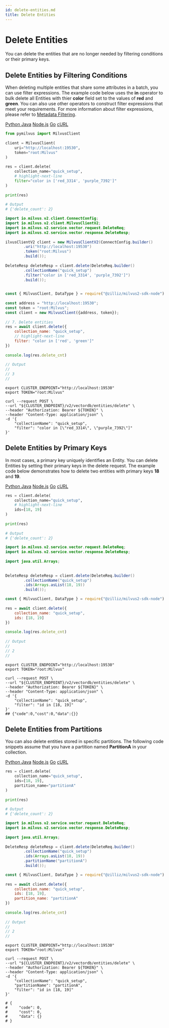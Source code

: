 ```yaml
---
id: delete-entities.md
title: Delete Entities
---
```


# Delete Entities​

You can delete the entities that are no longer needed by filtering conditions or their primary keys.​

## Delete Entities by Filtering Conditions​

When deleting multiple entities that share some attributes in a batch, you can use filter expressions. The example code below uses the **in** operator to bulk delete all Entities with thier **color** field set to the values of **red** and **green**. You can also use other operators to construct filter expressions that meet your requirements. For more information about filter expressions, please refer to [​Metadata Filtering](boolean.md).​

<div class="multipleCode">
  <a href="#python">Python </a>
  <a href="#java">Java</a>
  <a href="#javascript">Node.js</a>
  <a href="#go">Go</a>
  <a href="#curl">cURL</a>
</div>

```python
from pymilvus import MilvusClient​
​
client = MilvusClient(​
    uri="http://localhost:19530",​
    token="root:Milvus"​
)​
​
res = client.delete(​
    collection_name="quick_setup",​
    # highlight-next-line​
    filter="color in ['red_3314', 'purple_7392']"​
)​
​
print(res)​
​
# Output​
# {'delete_count': 2}​

```

```java
import io.milvus.v2.client.ConnectConfig;​
import io.milvus.v2.client.MilvusClientV2;​
import io.milvus.v2.service.vector.request.DeleteReq;​
import io.milvus.v2.service.vector.response.DeleteResp;​
​
ilvusClientV2 client = new MilvusClientV2(ConnectConfig.builder()​
        .uri("http://localhost:19530")​
        .token("root:Milvus")​
        .build());​
​
DeleteResp deleteResp = client.delete(DeleteReq.builder()​
        .collectionName("quick_setup")​
        .filter("color in ['red_3314', 'purple_7392']")​
        .build());​
​

```

```javascript
const { MilvusClient, DataType } = require("@zilliz/milvus2-sdk-node")​
​
const address = "http://localhost:19530";​
const token = "root:Milvus";​
const client = new MilvusClient({address, token});​
​
// 7. Delete entities​
res = await client.delete({​
    collection_name: "quick_setup",​
    // highlight-next-line​
    filter: "color in ['red', 'green']"​
})​
​
console.log(res.delete_cnt)​
​
// Output​
// ​
// 3​
// ​

```

```curl
export CLUSTER_ENDPOINT="http://localhost:19530"​
export TOKEN="root:Milvus"​
​
curl --request POST \​
--url "${CLUSTER_ENDPOINT}/v2/vectordb/entities/delete" \​
--header "Authorization: Bearer ${TOKEN}" \​
--header "Content-Type: application/json" \​
-d '{​
    "collectionName": "quick_setup",​
    "filter": "color in [\"red_3314\", \"purple_7392\"]"​
}'​

```


## Delete Entities by Primary Keys​

In most cases, a primary key uniquely identifies an Entity. You can delete Entities by setting their primary keys in the delete request. The example code below demonstrates how to delete two entities with primary keys **18** and **19**.​

<div class="multipleCode">
  <a href="#python">Python </a>
  <a href="#java">Java</a>
  <a href="#javascript">Node.js</a>
  <a href="#go">Go</a>
  <a href="#curl">cURL</a>
</div>


```python
res = client.delete(​
    collection_name="quick_setup",​
    # highlight-next-line​
    ids=[18, 19]​
)​
​
print(res)​
​
# Output​
# {'delete_count': 2}​

```

```java
import io.milvus.v2.service.vector.request.DeleteReq;​
import io.milvus.v2.service.vector.response.DeleteResp;​
​
import java.util.Arrays;​
​
​
DeleteResp deleteResp = client.delete(DeleteReq.builder()​
        .collectionName("quick_setup")​
        .ids(Arrays.asList(18, 19))​
        .build());​

```

```javascript
const { MilvusClient, DataType } = require("@zilliz/milvus2-sdk-node")​
​
res = await client.delete({​
    collection_name: "quick_setup",​
    ids: [18, 19]​
})​
​
console.log(res.delete_cnt)​
​
// Output​
// ​
// 2​
// ​

```

```curl
export CLUSTER_ENDPOINT="http://localhost:19530"​
export TOKEN="root:Milvus"​
​
curl --request POST \​
--url "${CLUSTER_ENDPOINT}/v2/vectordb/entities/delete" \​
--header "Authorization: Bearer ${TOKEN}" \​
--header "Content-Type: application/json" \​
-d '{​
    "collectionName": "quick_setup",​
    "filter": "id in [18, 19]"​
}'​
## {"code":0,"cost":0,"data":{}}​

```


## Delete Entities from Partitions​

You can also delete entities stored in specific partitions. The following code snippets assume that you have a partition named **PartitionA** in your collection. 

<div class="multipleCode">
  <a href="#python">Python </a>
  <a href="#java">Java</a>
  <a href="#javascript">Node.js</a>
  <a href="#go">Go</a>
  <a href="#curl">cURL</a>
</div>


```python
res = client.delete(​
    collection_name="quick_setup",​
    ids=[18, 19],​
    partition_name="partitionA"​
)​
​
print(res)​
​
# Output​
# {'delete_count': 2}​

```

```java
import io.milvus.v2.service.vector.request.DeleteReq;​
import io.milvus.v2.service.vector.response.DeleteResp;​
​
import java.util.Arrays;​
​
DeleteResp deleteResp = client.delete(DeleteReq.builder()​
        .collectionName("quick_setup")​
        .ids(Arrays.asList(18, 19))​
        .partitionName("partitionA")​
        .build());​

```

```javascript
const { MilvusClient, DataType } = require("@zilliz/milvus2-sdk-node")​
​
res = await client.delete({​
    collection_name: "quick_setup",​
    ids: [18, 19],​
    partition_name: "partitionA"​
})​
​
console.log(res.delete_cnt)​
​
// Output​
// ​
// 2​
// ​

```

```curl
export CLUSTER_ENDPOINT="http://localhost:19530"​
export TOKEN="root:Milvus"​
​
curl --request POST \​
--url "${CLUSTER_ENDPOINT}/v2/vectordb/entities/delete" \​
--header "Authorization: Bearer ${TOKEN}" \​
--header "Content-Type: application/json" \​
-d '{​
    "collectionName": "quick_setup",​
    "partitionName": "partitionA",​
    "filter": "id in [18, 19]"​
}'​
​
# {​
#     "code": 0,​
#     "cost": 0,​
#     "data": {}​
# }​

```
